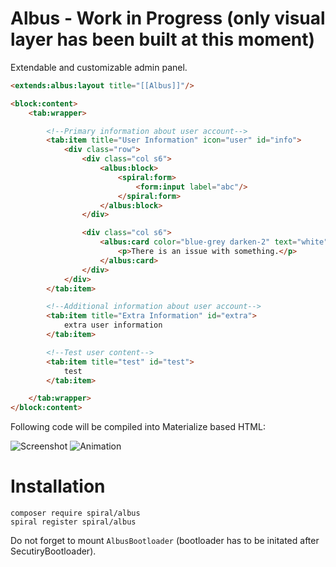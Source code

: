 # Albus - Work in Progress (only visual layer has been built at this moment)
Extendable and customizable admin panel.

```html
<extends:albus:layout title="[[Albus]]"/>

<block:content>
    <tab:wrapper>

        <!--Primary information about user account-->
        <tab:item title="User Information" icon="user" id="info">
            <div class="row">
                <div class="col s6">
                    <albus:block>
                        <spiral:form>
                            <form:input label="abc"/>
                        </spiral:form>
                    </albus:block>
                </div>

                <div class="col s6">
                    <albus:card color="blue-grey darken-2" text="white">
                        <p>There is an issue with something.</p>
                    </albus:card>
                </div>
            </div>
        </tab:item>

        <!--Additional information about user account-->
        <tab:item title="Extra Information" id="extra">
            extra user information
        </tab:item>

        <!--Test user content-->
        <tab:item title="test" id="test">
            test
        </tab:item>

    </tab:wrapper>
</block:content>
```

Following code will be compiled into Materialize based HTML:

![Screenshot](http://i.imgur.com/5R8j5lZ.png)
![Animation](https://raw.githubusercontent.com/spiral/guide/master/resources/albus.gif)

# Installation

```
composer require spiral/albus
spiral register spiral/albus
```

Do not forget to mount `AlbusBootloader` (bootloader has to be initated after SecutiryBootloader).
